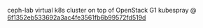 ceph-lab virtual k8s cluster on top of OpenStack G1
kubespray @ [6f1352eb533692a3ac4fe3561fb6b99572fd519d](https://gitlab.ics.muni.cz/cloud/g2/kubespray/-/tree/6f1352eb533692a3ac4fe3561fb6b99572fd519d)
